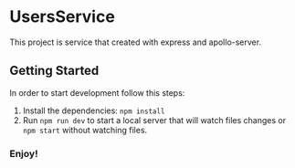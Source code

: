 # UsersService

This project is service that created with express and apollo-server.

## Getting Started

In order to start development follow this steps:
1. Install the dependencies: `npm install`
2. Run `npm run dev` to start a local server that will watch files changes or `npm start` without watching files.

### Enjoy!

